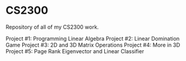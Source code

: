 # CS2300
Repository of all of my CS2300 work.

Project #1: Programming Linear Algebra
Project #2: Linear Domination Game
Project #3: 2D and 3D Matrix Operations
Project #4: More in 3D
Project #5: Page Rank Eigenvector and Linear Classifier
